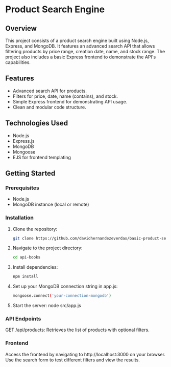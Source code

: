 # Product Search Engine

## Overview

This project consists of a product search engine built using Node.js, Express, and MongoDB. It features an advanced search API that allows filtering products by price range, creation date, name, and stock range. The project also includes a basic Express frontend to demonstrate the API's capabilities.

## Features

- Advanced search API for products.
- Filters for price, date, name (contains), and stock.
- Simple Express frontend for demonstrating API usage.
- Clean and modular code structure.

## Technologies Used

- Node.js
- Express.js
- MongoDB
- Mongoose
- EJS for frontend templating

## Getting Started

### Prerequisites

- Node.js
- MongoDB instance (local or remote)

### Installation

1. Clone the repository:
   ```bash
   git clone https://github.com/davidhernandezeverdax/basic-product-search-engine.git

2. Navigate to the project directory:
   ```bash
   cd api-books

3. Install dependencies:
   ```bash
   npm install

4. Set up your MongoDB connection string in app.js:
   ```bash
   mongoose.connect('your-connection-mongodb')

5. Start the server:
    node src/app.js
   
### API Endpoints
GET /api/products: Retrieves the list of products with optional filters.

### Frontend
Access the frontend by navigating to http://localhost:3000 on your browser. Use the search form to test different filters and view the results.
